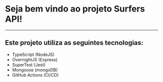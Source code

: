 # Seja bem vindo ao projeto Surfers API!

___________________________________________


## Este projeto utiliza as seguintes tecnologias:

- TypeScript (NodeJS)
- OvernightJS (Express)
- SuperTest (Jest)
- Mongoose (mongoDB)
- GitHub Actions (CI/CD)
